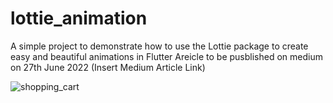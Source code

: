 # lottie_animation

A simple project to demonstrate how to use the Lottie package to create easy and beautiful animations in Flutter
Areicle to be pusblished on medium on 27th June 2022 (Insert Medium Article Link)

![shopping_cart](https://user-images.githubusercontent.com/3049987/175785916-27a80a93-d106-4a64-84d1-3c8ddde29bd6.gif)


